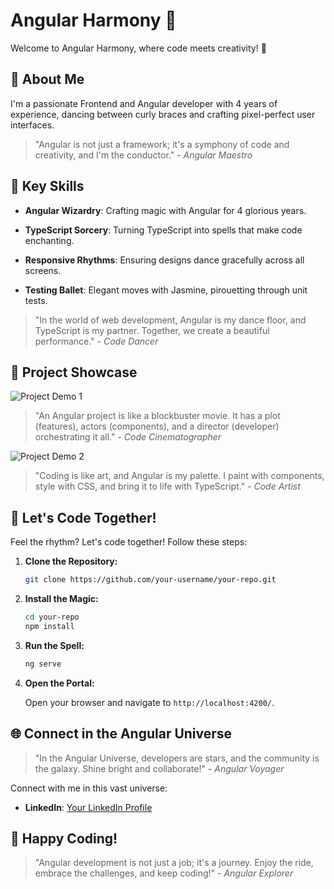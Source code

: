 # Angular Harmony 🚀

Welcome to Angular Harmony, where code meets creativity! 🌈

## 🌟 About Me

I'm a passionate Frontend and Angular developer with 4 years of experience, dancing between curly braces and crafting pixel-perfect user interfaces.

> "Angular is not just a framework; it's a symphony of code and creativity, and I'm the conductor." - *Angular Maestro*

## 🚀 Key Skills

- **Angular Wizardry**: Crafting magic with Angular for 4 glorious years.

- **TypeScript Sorcery**: Turning TypeScript into spells that make code enchanting.

- **Responsive Rhythms**: Ensuring designs dance gracefully across all screens.

- **Testing Ballet**: Elegant moves with Jasmine, pirouetting through unit tests.

> "In the world of web development, Angular is my dance floor, and TypeScript is my partner. Together, we create a beautiful performance." - *Code Dancer*

## 🎥 Project Showcase

![Project Demo 1](https://media.giphy.com/media/l2Je3ZuIlTqndvBzS/giphy.gif)

> "An Angular project is like a blockbuster movie. It has a plot (features), actors (components), and a director (developer) orchestrating it all." - *Code Cinematographer*

![Project Demo 2](https://media.giphy.com/media/3o6Mba2TBHiQ5GBWUU/giphy.gif)

> "Coding is like art, and Angular is my palette. I paint with components, style with CSS, and bring it to life with TypeScript." - *Code Artist*

## 🚀 Let's Code Together!

Feel the rhythm? Let's code together! Follow these steps:

1. **Clone the Repository:**

    ```bash
    git clone https://github.com/your-username/your-repo.git
    ```

2. **Install the Magic:**

    ```bash
    cd your-repo
    npm install
    ```

3. **Run the Spell:**

    ```bash
    ng serve
    ```

4. **Open the Portal:**

    Open your browser and navigate to `http://localhost:4200/`.

## 🌐 Connect in the Angular Universe

> "In the Angular Universe, developers are stars, and the community is the galaxy. Shine bright and collaborate!" - *Angular Voyager*

Connect with me in this vast universe:

- **LinkedIn**: [Your LinkedIn Profile]([https://linkedin.com/in/your-linkedin-profile](https://www.linkedin.com/in/nilesh-pandey-293429211/))

## 🚀 Happy Coding!

> "Angular development is not just a job; it's a journey. Enjoy the ride, embrace the challenges, and keep coding!" - *Angular Explorer*
